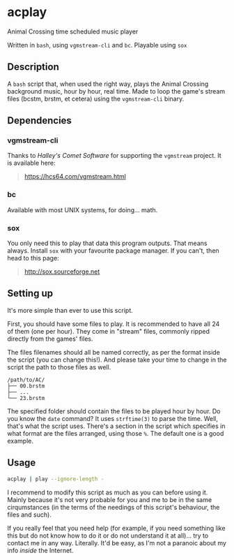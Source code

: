 # acplay
Animal Crossing time scheduled music player

Written in `bash`, using `vgmstream-cli` and `bc`. Playable using `sox`

## Description
A `bash` script that, when used the right way, plays the Animal Crossing background music, hour by hour, real time.
Made to loop the game's stream files (bcstm, brstm, et cetera) using the `vgmstream-cli` binary.

## Dependencies
### vgmstream-cli
Thanks to *Halley's Comet Software* for supporting the `vgmstream` project. It is available here:
> https://hcs64.com/vgmstream.html
### bc
Available with most UNIX systems, for doing... math.

### sox
You only need this to play that data this program outputs. That means always.
Install `sox` with your favourite package manager. If you can't, then head to this page:
> http://sox.sourceforge.net

## Setting up
It's more simple than ever to use this script.

First, you should have some files to play. It is recommended to have all 24 of them (one per hour). They come in "stream" files, commonly ripped directly from the games' files.

The files filenames should all be named correctly, as per the format inside the script (you can change this!).
And please take your time to change in the script the path to those files as well.
```
/path/to/AC/
├── 00.brstm
├── ...
└── 23.brstm
```
The specified folder should contain the files to be played hour by hour. Do you know the `date` command? It uses `strftime(3)` to parse the time. Well, that's what the script uses. There's a section in the script which specifies in what format are the files arranged, using those `%`. The default one is a good example.

## Usage
```bash
acplay | play --ignore-length -
```
I recommend to modify this script as much as you can before using it. Mainly because it's not very probable for you and me to be in the same cirqumstances (in the terms of the needings of this script's behaviour, the files and such).

If you really feel that you need help (for example, if you need something like this but do not know how to do it or do not understand it at all)... try to contact me in any way. Literally. It'd be easy, as I'm not a paranoic about my info _inside_ the Internet.
